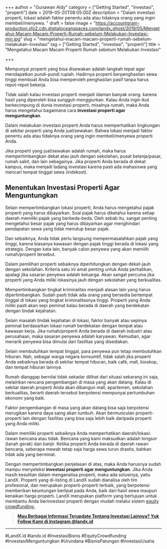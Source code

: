+++
author = "Gunawan Aldy"
category = ["Getting Started", "investasi", "properti"]
date = 2019-05-20T08:05:00Z
description = "Dalam investasi properti, lokasi adalah faktor penentu ada atau tidaknya orang yang ingin membeli/menyewa. "
draft = false
image = "https://accountgram-production.sfo2.cdn.digitaloceanspaces.com/landx_ghost/2019/05/Mengetahui-Macam-Macam-Properti-Rumah-sebelum-Melakukan-Investasi-min.jpg"
slug = "mengetahui-macam-macam-properti-rumah-sebelum-melakukan-investasi"
tag = ["Getting Started", "investasi", "properti"]
title = "Mengetahui Macam Macam Properti Rumah sebelum Melakukan Investasi"

+++


Mempunyai properti yang bisa disewakan adalah langkah tepat agar mendapatkan pundi-pundi rupiah. Hadirnya properti berpenghasilan sewa tinggi membuat Anda bisa memperoleh penghasilan pasif tanpa harus repot-repot bekerja.

Tidak salah kalau investasi properti menjadi idaman banyak orang. karena hasil yang diperoleh bisa sungguh menggiurkan. Kalau Anda ingin ikut berkecimpung di dunia investasi properti, misalnya rumah, maka Anda harus mengetahui bagaimana cara **investasi properti agar menguntungkan**.

Dalam melakukan investasi properti Anda harus memperhatikan lingkungan di sekitar properti yang Anda jual/sewakan. Bahwa lokasi menjadi faktor penentu ada atau tidaknya orang yang ingin membeli/menyewa properti Anda.

Jika properti yang jual/sewakan adalah rumah, maka harus mempertimbangkan dekat atau jauh dengan sekolahan, pusat belanja/pasar, rumah sakit, dan lain sebagainya. Jika properti Anda berada di dekat kampus, maka menjadi ladang investasi karena pasti ada mahasiswa yang mencari tempat tinggal sewa (indekost).

## Menentukan Investasi Properti Agar Menguntungkan

Selain mempertimbangkan lokasi properti, Anda harus mengetahui pajak properti yang harus dibayarkan. Soal pajak harus diketahui karena setiap daerah memiliki pajak yang berbeda-beda. Oleh sebab itu, sangat penting mengetahui besar pajak yang harus dibayarkan agar menghindari pendapatan sewa yang tidak menutup besar pajak.

Dan sebaiknya, Anda tidak perlu langsung mempermasalahkan pajak yang tinggi, karena biasanya kawasan dengan pajak tinggi berada di lokasi yang strategis. Dengan kata lain, banyak calon penyewa yang akan memilih rumah/properti tersebut.

Dalam pemilihan properti sebaiknya diperhitungkan dengan dekat-jauh dengan sekolahan. Kriteria satu ini amat penting untuk Anda perhatikan, apalagi jika sasaran penyewa adalah keluarga. Akan sangat percuma jika properti yang Anda miliki lokasinya jauh dengan sekolahan yang berkualitas.

Mempertimbangkan tingkat kriminalitas menjadi alasan lain yang harus dipertimbangkan. Sudah pasti tidak ada orang yang bersedia bertempat tinggal di lokasi yang tingkat kriminalitasnya tinggi. Properti yang Anda miliki pasti akan sepi peminat kalau berada di daerah yang berdekatan dengan tindak kejahatan.

Selain masalah tindak kejahatan di lokasi, faktor banyak atau sepinya peminat berdasarkan lokasi rumah berdekatan dengan tempat atau kawasan kerja. Jika rumah/properti Anda berada di daerah industri atau perusahaan, maka sasaran penyewa adalah karyawan. Kemudian, agar menarik penyewa bisa dimulai dari fasilitas yang disediakan.

Selain membutuhkan tempat tinggal, para penyewa pun tetap membutuhkan hiburan. Nah, sebagai warga negara konsumtif, tidak salah jika properti Anda sebaiknya berada di sekitar tempat hiburan, baik café, mall, bioskop, dan tempat hiburan lainnya.

Rumah dianggap bernilai tidak sekadar dilihat dari situasi sekarang ini saja, melainkan rencana pengembangan di masa yang akan datang. Kalau di sekitar daerah properti Anda akan dibangun mall, apartemen, sekolahan berkualitas, berarti daerah tersebut berpotensi mempunyai pertumbuhan ekonomi yang baik.

Faktor pengembangan di masa yang akan datang bisa saja berpotensi merugikan karena daya saing akan tumbuh. Akan bermunculan properti-properti lain dengan fasilitas yang bisa saja lebih baik daripada properti yang Anda miliki.

Dalam memiliki properti sebaiknya Anda memperhatikan daerah/lokasi: rawan bencana atau tidak. Bencana yang kami maksudkan adalah longsor (tanah gerak) dan banjir. Ketika properti Anda berada di daerah rawan bencana, seberapa mewah tetap saja harga sewa turun drastis, bahkan tidak ada yang berminat.

Dengan mempertimbangkan penjelasan di atas, maka Anda harusnya sudah mampu menyeleksi **investasi properti agar menguntungkan**. Jika Anda masih kesulitan dalam menganalisa properti, maka ada solusinya, yaitu LandX. Properti yang di-listing di LandX sudah dianalisa oleh tim profesional, dan merupakan properti-properti terbaik, yang berpotensi memberikan keuntungan berlipat pada Anda, baik dari hasil sewa maupun kenaikan harga properti. LandX merupakan platform yang bertujuan untuk membantu Anda berinvestasi properti dengan mudah melalui sistem [equity crowdfunding.](https://www.landx.id/)

> [**Mau Berbagai Informasi Terupdate Tentang Investasi Lainnya? Yuk Follow Kami di Instagram @landx.id**](https://instagram.com/landx.id?utm_medium=copy_link)

---

#LandX.id	#landx.id	#InvestasiBisnis	#EquityCrowdfunding	#InvestasiMenguntungkan	#Urundana	#BisnisPatungan	#InvestasiUsaha

